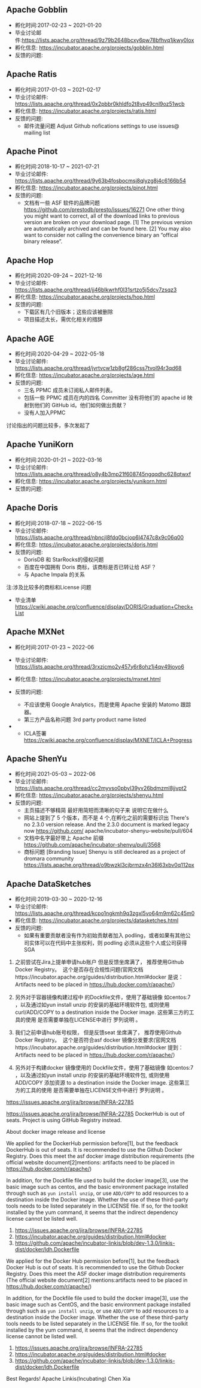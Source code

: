 ## Apache Gobblin 
- 孵化时间:2017-02-23 ~ 2021-01-20
- 毕业讨论邮件:https://lists.apache.org/thread/9z79b2648bcxy6pw78bfhvq1jkwy0lox
- 孵化信息: https://incubator.apache.org/projects/gobblin.html 
- 反馈的问题: 


## Apache Ratis 
- 孵化时间:2017-01-03 ~ 2021-02-17
- 毕业讨论邮件: https://lists.apache.org/thread/0x2pbbr0khldfo2t8vp49cnl9oz51wcb 
- 孵化信息: https://incubator.apache.org/projects/ratis.html 
- 反馈的问题: 
    - 邮件流量问题 Adjust Github nofications settings to use issues@ mailing list


## Apache Pinot 
- 孵化时间:2018-10-17 ~ 2021-07-21
- 毕业讨论邮件: https://lists.apache.org/thread/9y63b4fosbocmsj8qlyzg8j4c6166b54
- 孵化信息: https://incubator.apache.org/projects/pinot.html 
- 反馈的问题:
    - 文档有一些 ASF 软件的品牌问题 https://github.com/prestodb/presto/issues/16271
One other thing you might want to correct, all of the download links to previous version are broken on your download page. [1] The previous version are automatically archived and can be found here. [2] You may also want to consider not calling the convenience binary an “offical binary release”.


## Apache Hop 
- 孵化时间:2020-09-24 ~ 2021-12-16
- 毕业讨论邮件: https://lists.apache.org/thread/jj46blkwrhf0l31srtzo5j5dcv7zsqz3
- 孵化信息: https://incubator.apache.org/projects/hop.html
- 反馈的问题:
    - 下载区有几个旧版本；这些应该被删除
    - 项目描述太长，需优化相关的措辞

## Apache AGE 
- 孵化时间:2020-04-29 ~ 2022-05-18
- 毕业讨论邮件: https://lists.apache.org/thread/jvrtvcw1zb8gf286css7tvol94r3qd68
- 孵化信息: https://incubator.apache.org/projects/age.html
- 反馈的问题:
    - 三名 PPMC 成员未订阅私人邮件列表。
    - 包括一些 PPMC 成员在内的四名 Committer 没有将他们的 apache id 映射到他们的 GitHub id。他们如何做出贡献？
    - 没有人加入PPMC

讨论指出的问题比较多，多次发起了 


## Apache YuniKorn 
- 孵化时间:2020-01-21 ~ 2022-03-16
- 毕业讨论邮件:  https://lists.apache.org/thread/o8y4b3mp21f608745ngqqdhc628qtwxf
- 孵化信息: https://incubator.apache.org/projects/yunikorn.html
- 反馈的问题:


## Apache Doris 
- 孵化时间:2018-07-18 ~ 2022-06-15
- 毕业讨论邮件: https://lists.apache.org/thread/nbncjl8fdq0bcjop6l4747c8x9c06q00
- 孵化信息: https://incubator.apache.org/projects/doris.html
- 反馈的问题:
    - DorisDB  和 StarRocks的侵权问题 
    - 百度在中国拥有 Doris 商标，该商标是否已转让给 ASF？
    - 与 Apache Impala 的关系 

注:涉及比较多的商标和License 问题

- 毕业清单  https://cwiki.apache.org/confluence/display/DORIS/Graduation+Check+List
 
## Apache MXNet 

- 孵化时间:2017-01-23 ~ 2022-06
- 毕业讨论邮件: https://lists.apache.org/thread/3rxzjcmo2y457y6r8ohz1j4qv49joyo6
- 孵化信息: https://incubator.apache.org/projects/mxnet.html
- 反馈的问题:
    - 不应该使用 Google Analytics，而是使用 Apache 安装的 Matomo 跟踪器。
    - 第三方产品名称问题  3rd party product name listed

- - ICLA签署
https://cwiki.apache.org/confluence/display/MXNET/ICLA+Progress



## Apache ShenYu 
- 孵化时间:2021-05-03 ~ 2022-06
- 毕业讨论邮件: https://lists.apache.org/thread/cc2myvso0pbyl39yv26bdmzml8jjvpt2
- 孵化信息: https://incubator.apache.org/projects/shenyu.html
- 反馈的问题:
    - 主页描述不够精简 最好用简短而清晰的句子来 说明它在做什么
    -  网站上提到了 5 个版本，而不是 4 个,在孵化之前的需要标识出  There's no 2.3.0 version release. And the 2.3.0 document is marked legacy now https://github.com/ apache/incubator-shenyu-website/pull/604
    -  文档中名字最好带上 Apache 前缀  https://github.com/apache/incubator-shenyu/pull/3568
    -  商标问题 \[Branding Issue] Shenyu is still decleared as a project of dromara community https://lists.apache.org/thread/o9bwzkl3cjbrmzx4n36l63xbv0q112px


## Apache DataSketches
- 孵化时间:2019-03-30 ~ 2020-12-16
- 毕业讨论邮件: https://lists.apache.org/thread/kcpo1ngkmh9q3zgxl5vo64m9m62c45m0
- 孵化信息: https://incubator.apache.org/projects/datasketches.html
- 反馈的问题:
    - 如果有重要贡献者没有作为初始贡献者加入 podling，或者如果有其他公司实体可以在代码中主张权利，则 podling 必须从这些个人或公司获得 SGA






1. 之前尝试在Jira上提单申请hub账户 但是反馈坐席满了， 推荐使用Github Docker Registry。  这个是否存在合规性问题(官网文档https://incubator.apache.org/guides/distribution.html#docker 是说：
Artifacts need to be placed in https://hub.docker.com/r/apache/<project>）

2. 另外对于容器镜像构建过程中 的Dockfile文件，使用了基础镜像 如centos:7 ，以及通过如yun install unzip 的安装的基础环境软件包, 或则使用curl/ADD/COPY  to a destination inside the Docker image. 这些第三方的工具的使用 是否需要单独在LICENSE中进行 罗列说明 。 


1. 我们之前申请hub账号权限， 但是反馈seat 坐席满了， 推荐使用Github Docker Registry。  这个是否符合asf docker 镜像分发要求(官网文档https://incubator.apache.org/guides/distribution.html#docker 提到：
Artifacts need to be placed in https://hub.docker.com/r/apache/<project>）

2. 另外对于构建docker 镜像使用的 Dockfile文件，使用了基础镜像 如centos:7 ，以及通过如yun install unzip 的安装的基础环境软件包, 或则使用 ADD/COPY  添加资源 to a destination inside the Docker image. 这些第三方的工具的使用 是否需要单独在LICENSE文件中进行 罗列说明 。 


https://issues.apache.org/jira/browse/INFRA-22785

https://issues.apache.org/jira/browse/INFRA-22785
DockerHub is out of seats. Project is using GitHub Registry instead.

About docker image release and license 

We applied for the DockerHub permission before[1], but the feedback DockerHub is out of seats. It is recommended to use the Github Docker Registry. 
Does this meet the asf docker image distribution requirements (the official website document[2]mentions:
artifacts need to be placed in https://hub.docker.com/r/apache/<project>)

In addition, for the Dockfile file used to build the docker image[3], use the basic image such as centos, 
and the basic environment package installed through such as `yun install unzip`, 
or use `ADD/COPY` to add resources to a destination inside the Docker image. 
Whether the use of these third-party tools needs to be listed separately in the LICENSE file. 
If so, for the toolkit installed by the yum command, it seems that the indirect dependency license cannot be listed well.


1. https://issues.apache.org/jira/browse/INFRA-22785
2. https://incubator.apache.org/guides/distribution.html#docker 
3. https://github.com/apache/incubator-linkis/blob/dev-1.3.0/linkis-dist/docker/ldh.Dockerfile


We applied for the Docker Hub permission before[1], but the feedback Docker Hub is out of seats. 
It is recommended to use the Github Docker Registry. 
Does this meet the ASF docker image distribution requirements (The official website document[2] 
mentions:artifacts need to be placed in https://hub.docker.com/r/apache/<project>)

In addition, for the Dockfile file used to build the docker image[3], use the basic image such as CentOS, 
and the basic environment package installed through such as `yun install unzip`, 
or use `ADD/COPY` to add resources to a destination inside the Docker image. 
Whether the use of these third-party tools needs to be listed separately in the LICENSE file. 
If so, for the toolkit installed by the yum command, it seems that the indirect dependency license cannot be listed well.


1. https://issues.apache.org/jira/browse/INFRA-22785
2. https://incubator.apache.org/guides/distribution.html#docker 
3. https://github.com/apache/incubator-linkis/blob/dev-1.3.0/linkis-dist/docker/ldh.Dockerfile

Best Regards!
Apache Linkis(Incubating)
Chen Xia
